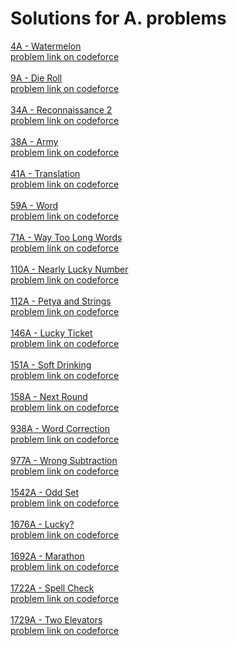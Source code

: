 #  Solutions for A. problems
[4A - Watermelon](https://github.com/ShaadyEmad/Codeforces_Python_Solutions/blob/main/A/4A%20-%20Watermelon.py)\
[problem link on codeforce](https://codeforces.com/problemset/problem/4/A)\
\
[9A - Die Roll](https://github.com/ShaadyEmad/Codeforces_Python_Solutions/blob/main/A/9A%20-%20Die%20Roll.py)\
[problem link on codeforce](https://codeforces.com/problemset/problem/9/A)\
\
[34A - Reconnaissance 2](https://github.com/ShaadyEmad/Codeforces_Python_Solutions/blob/main/A/34A%20-%20Reconnaissance%202.py)\
[problem link on codeforce](https://codeforces.com/problemset/problem/34/A)\
\
[38A - Army](https://github.com/ShaadyEmad/Codeforces_Python_Solutions/blob/main/A/38A%20-%20Army.py)\
[problem link on codeforce](https://codeforces.com/problemset/problem/38/A)\
\
[41A - Translation](https://github.com/ShaadyEmad/Codeforces_Python_Solutions/blob/main/A/41A%20-%20Translation.py)\
[problem link on codeforce](https://codeforces.com/problemset/problem/41/A)\
\
[59A - Word](https://github.com/ShaadyEmad/Codeforces_Python_Solutions/blob/main/A/59A%20-%20Word.py)\
[problem link on codeforce](https://codeforces.com/problemset/problem/59/A)\
\
[71A - Way Too Long Words](https://github.com/ShaadyEmad/Codeforces_Python_Solutions/blob/main/A/71A%20-%20Way%20Too%20Long%20Words.py)\
[problem link on codeforce](https://codeforces.com/problemset/problem/71/A)\
\
[110A - Nearly Lucky Number](https://github.com/ShaadyEmad/Codeforces_Python_Solutions/blob/main/A/110A%20-%20Nearly%20Lucky%20Number.py)\
[problem link on codeforce](https://codeforces.com/problemset/problem/110/A)\
\
[112A - Petya and Strings](https://github.com/ShaadyEmad/Codeforces_Python_Solutions/blob/main/A/112A%20-%20Petya%20and%20Strings.py)\
[problem link on codeforce](https://codeforces.com/problemset/problem/112/A)\
\
[146A - Lucky Ticket](https://github.com/ShaadyEmad/Codeforces_Python_Solutions/blob/main/A/146A%20-%20Lucky%20Ticket.py)\
[problem link on codeforce](https://codeforces.com/problemset/problem/146/A)\
\
[151A - Soft Drinking](https://github.com/ShaadyEmad/Codeforces_Python_Solutions/blob/main/A/151A%20-%20Soft%20Drinking.py)\
[problem link on codeforce](https://codeforces.com/problemset/problem/151/A)\
\
[158A - Next Round](https://github.com/ShaadyEmad/Codeforces_Python_Solutions/blob/main/A/158A%20-%20Next%20Round.py)\
[problem link on codeforce](https://codeforces.com/problemset/problem/158/A)\
\
[938A - Word Correction](https://github.com/ShaadyEmad/Codeforces_Python_Solutions/blob/main/A/938A%20-%20Word%20Correction.py)\
[problem link on codeforce](https://codeforces.com/problemset/problem/938/A)\
\
[977A - Wrong Subtraction](https://github.com/ShaadyEmad/Codeforces_Python_Solutions/blob/main/A/977A%20-%20Wrong%20Subtraction.py)\
[problem link on codeforce](https://codeforces.com/problemset/problem/977/A)\
\
[1542A - Odd Set](https://github.com/ShaadyEmad/Codeforces_Python_Solutions/blob/main/A/1542A%20-%20Odd%20Set.py)\
[problem link on codeforce](https://codeforces.com/problemset/problem/1542/A)\
\
[1676A - Lucky?](https://github.com/ShaadyEmad/Codeforces_Python_Solutions/blob/main/A/1676A%20-%20Lucky%3F.py)\
[problem link on codeforce](https://codeforces.com/problemset/problem/1676/A)\
\
[1692A - Marathon](https://github.com/ShaadyEmad/Codeforces_Python_Solutions/blob/main/A/1692A%20-%20Marathon.py)\
[problem link on codeforce](https://codeforces.com/problemset/problem/1692/A)\
\
[1722A - Spell Check](https://github.com/ShaadyEmad/Codeforces_Python_Solutions/blob/main/A/1722A%20-%20Spell%20Check.py)\
[problem link on codeforce](https://codeforces.com/problemset/problem/1722/A)\
\
[1729A - Two Elevators](https://github.com/ShaadyEmad/Codeforces_Python_Solutions/blob/main/A/1729A%20-%20Two%20Elevators.py)\
[problem link on codeforce](https://codeforces.com/problemset/problem/1729/A)
